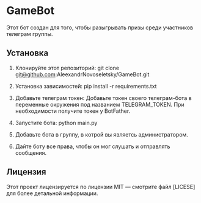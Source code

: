 # GameBot

Этот бот создан для того, чтобы разыгрывать призы среди участников телеграм группы.

## Установка

1. Клонируйте этот репозиторий:
git clone git@github.com:AleexandrNovoseletsky/GameBot.git


2. Установка зависимостей:
pip install -r requirements.txt


3. Добавьте телеграм токен:
Добавьте токен своего телеграм-бота в переменные окружения под названием TELEGRAM_TOKEN.
При необходимости получите токен у BotFather.


4. Запустите бота:
python main.py


5. Добавьте бота в группу, в котрой вы являетсь администратором.


6. Дайте боту все права, чтобы он мог слушать и отправлять сообщения.


## Лицензия

Этот проект лицензируется по лицензии MIT — смотрите файл [LICESE] для более детальной информации.
